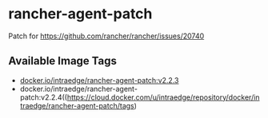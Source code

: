 # rancher-agent-patch
Patch for https://github.com/rancher/rancher/issues/20740

## Available Image Tags
- [docker.io/intraedge/rancher-agent-patch:v2.2.3](https://cloud.docker.com/u/intraedge/repository/docker/intraedge/rancher-agent-patch/tags)
- docker.io/intraedge/rancher-agent-patch:v2.2.4((https://cloud.docker.com/u/intraedge/repository/docker/intraedge/rancher-agent-patch/tags)
